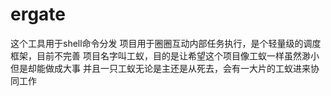 # ergate
这个工具用于shell命令分发
项目用于圈圈互动内部任务执行，是个轻量级的调度框架，目前不完善
项目名字叫工蚁，目的是让希望这个项目像工蚁一样虽然渺小但是却能做成大事
并且一只工蚁无论是主还是从死去，会有一大片的工蚁进来协同工作
